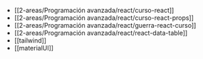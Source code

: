 
* [[2-areas/Programación avanzada/react/curso-react]]
* [[2-areas/Programación avanzada/react/curso-react-props]]
* [[2-areas/Programación avanzada/react/guerra-react-curso]]
* [[2-areas/Programación avanzada/react/react-data-table]]
* [[tailwind]]
* [[materialUI]]